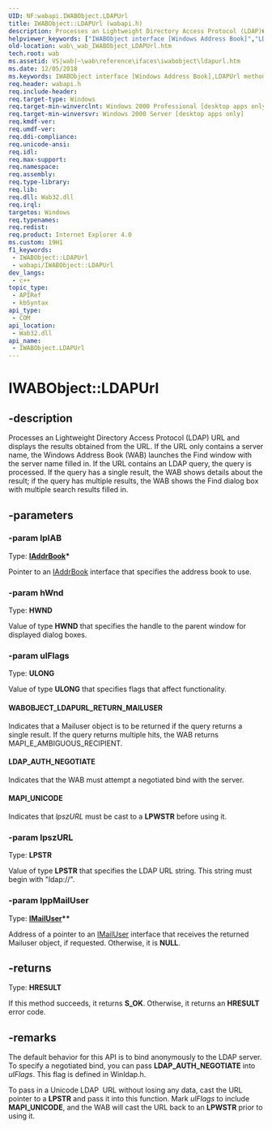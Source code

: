 ```yaml
---
UID: NF:wabapi.IWABObject.LDAPUrl
title: IWABObject::LDAPUrl (wabapi.h)
description: Processes an Lightweight Directory Access Protocol (LDAP)�URL and displays the results obtained from the URL.
helpviewer_keywords: ["IWABObject interface [Windows Address Book]","LDAPUrl method","IWABObject.LDAPUrl","IWABObject::LDAPUrl","LDAPUrl","LDAPUrl method [Windows Address Book]","LDAPUrl method [Windows Address Book]","IWABObject interface","LDAP_AUTH_NEGOTIATE","MAPI_UNICODE","WABOBJECT_LDAPURL_RETURN_MAILUSER","_wab_IWABObject_LDAPUrl","wab._wab_IWABObject_LDAPUrl","wabapi/IWABObject::LDAPUrl"]
old-location: wab\_wab_IWABObject_LDAPUrl.htm
tech.root: wab
ms.assetid: VS|wab|~\wab\reference\ifaces\iwabobject\ldapurl.htm
ms.date: 12/05/2018
ms.keywords: IWABObject interface [Windows Address Book],LDAPUrl method, IWABObject.LDAPUrl, IWABObject::LDAPUrl, LDAPUrl, LDAPUrl method [Windows Address Book], LDAPUrl method [Windows Address Book],IWABObject interface, LDAP_AUTH_NEGOTIATE, MAPI_UNICODE, WABOBJECT_LDAPURL_RETURN_MAILUSER, _wab_IWABObject_LDAPUrl, wab._wab_IWABObject_LDAPUrl, wabapi/IWABObject::LDAPUrl
req.header: wabapi.h
req.include-header: 
req.target-type: Windows
req.target-min-winverclnt: Windows 2000 Professional [desktop apps only]
req.target-min-winversvr: Windows 2000 Server [desktop apps only]
req.kmdf-ver: 
req.umdf-ver: 
req.ddi-compliance: 
req.unicode-ansi: 
req.idl: 
req.max-support: 
req.namespace: 
req.assembly: 
req.type-library: 
req.lib: 
req.dll: Wab32.dll
req.irql: 
targetos: Windows
req.typenames: 
req.redist: 
req.product: Internet Explorer 4.0
ms.custom: 19H1
f1_keywords:
 - IWABObject::LDAPUrl
 - wabapi/IWABObject::LDAPUrl
dev_langs:
 - c++
topic_type:
 - APIRef
 - kbSyntax
api_type:
 - COM
api_location:
 - Wab32.dll
api_name:
 - IWABObject.LDAPUrl
---
```


# IWABObject::LDAPUrl


## -description

Processes an Lightweight Directory Access Protocol (LDAP) URL 
		and displays the results obtained from the URL. 
		If the URL only contains a server name, 
		the Windows Address Book (WAB) launches the Find window with the server name 
		filled in. If the URL contains an 
		LDAP query, the query is processed. If the query has 
		a single result, the WAB shows details about the result; 
		if the query has multiple results, the WAB shows the Find 
		dialog box with multiple search results filled in.

## -parameters

### -param lpIAB

Type: <b><a href="/windows/desktop/api/wabiab/nn-wabiab-iaddrbook">IAddrBook</a>*</b>

Pointer to an <a href="/windows/desktop/api/wabiab/nn-wabiab-iaddrbook">IAddrBook</a> interface 
				that specifies the address book to use.

### -param hWnd

Type: <b>HWND</b>

Value of type <b>HWND</b> that specifies the 
				handle to the parent window for displayed dialog boxes.

### -param ulFlags

Type: <b>ULONG</b>

Value of type <b>ULONG</b> that specifies flags 
				that affect functionality.



#### WABOBJECT_LDAPURL_RETURN_MAILUSER

Indicates that a Mailuser object is to be returned if 
				the query returns a single result. If the query returns multiple
				 hits, the WAB returns MAPI_E_AMBIGUOUS_RECIPIENT.
				 



#### LDAP_AUTH_NEGOTIATE

Indicates that the WAB must attempt a 
				negotiated bind with the server.



#### MAPI_UNICODE

Indicates that <i>lpszURL</i> must be cast to a
				<b>LPWSTR</b> before using it.

### -param lpszURL

Type: <b>LPSTR</b>

Value of type <b>LPSTR</b> that specifies the 
				LDAP URL string. This 
				string must begin with "ldap://".

### -param lppMailUser

Type: <b><a href="/windows/desktop/api/wabdefs/nn-wabdefs-imailuser">IMailUser</a>**</b>

Address of a pointer to an <a href="/windows/desktop/api/wabdefs/nn-wabdefs-imailuser">IMailUser</a> 
				interface that receives the returned Mailuser object, 
				if requested. Otherwise, it is <b>NULL</b>.

## -returns

Type: <b>HRESULT</b>

If this method succeeds, it returns <b xmlns:loc="http://microsoft.com/wdcml/l10n">S_OK</b>. Otherwise, it returns an <b xmlns:loc="http://microsoft.com/wdcml/l10n">HRESULT</b> error code.

## -remarks

The default behavior for this API is to bind anonymously to the 
	LDAP server. To specify a negotiated bind, you can pass 
	<b>LDAP_AUTH_NEGOTIATE</b> into <i>ulFlags</i>. 
	This flag is defined in Winldap.h.

To pass in a Unicode LDAP 
				URL without losing any data, cast the 
	URL pointer to a <b>LPSTR</b> and pass it into 
	this function. Mark <i>ulFlags</i> to include <b>MAPI_UNICODE</b>, and the WAB will cast the 
	URL back to an <b>LPWSTR</b> prior to using it.